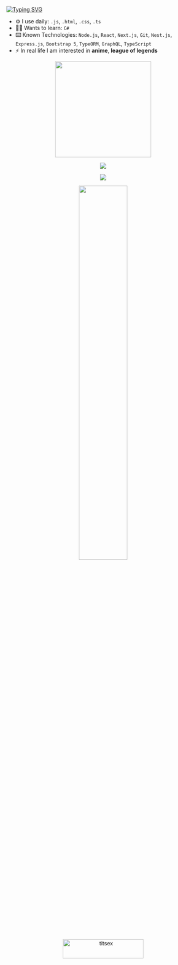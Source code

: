 [![Typing SVG](https://readme-typing-svg.herokuapp.com?font=Fira+Code&weight=700&size=23&pause=1000&color=FF813F&center=true&width=570&lines=Hi+there%2C+I'm+a+Full+Stack+Web+Developer)](https://git.io/typing-svg)

- ⚙️ I use daily: `.js`, `.html`, `.css`, `.ts`
- 👨‍🎓 Wants to learn: `C#`
- ⌨️ Known Technologies: `Node.js`, `React`, `Next.js`, `Git`, `Nest.js`, `Express.js`, `Bootstrap 5`, `TypeORM`, `GraphQL`, `TypeScript`
- ⚡️ In real life I am interested in **anime**, **league of legends**


<p align="center">
  <img src="https://wakatime.com/share/@0d1080f1-b92f-41c1-b720-948d701956d8/ae95afbc-29fa-4569-9497-68433dc94f1d.svg" height="250">
</p>

<p align="center">
  <img src="https://github-readme-stats.vercel.app/api/top-langs/?username=titsex&hide_border=true&theme=darcula&bg_color=00000000&langs_count=3&hide=jupyter%20notebook,tex,css,php,shell"
</p>

<p align="center">
  <img src="https://github-readme-streak-stats.herokuapp.com?user=titsex&theme=darcula&hide_border=true&background=FFFFFF00">
</p>

<p align="center">
  <img height="50%" width="auto" src ="https://github-readme-stats.vercel.app/api?username=titsex&show_icons=true&count_private=true&theme=darcula&hide_border=true&hide=issues,contribs&bg_color=00000000">
</p>

<p align="center">
  <a target="_blank" href="https://www.buymeacoffee.com/titsex"> <img align="center" src="https://cdn.buymeacoffee.com/buttons/v2/default-orange.png" height="50" width="210" alt="titsex" /></a>
</p>
